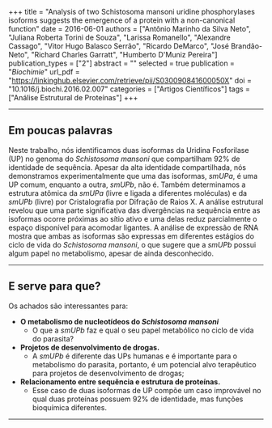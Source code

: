 +++
title = "Analysis of two Schistosoma mansoni uridine phosphorylases isoforms suggests the emergence of a protein with a non-canonical function"
date = 2016-06-01
authors = ["Antônio Marinho da Silva Neto", "Juliana Roberta Torini de Souza", "Larissa Romanello", "Alexandre Cassago", "Vitor Hugo Balasco Serrão", "Ricardo DeMarco", "José Brandão-Neto", "Richard Charles Garratt", "Humberto D'Muniz Pereira"]
publication_types = ["2"]
abstract = ""
selected = true
publication = "*Biochimie*"
url_pdf = "https://linkinghub.elsevier.com/retrieve/pii/S030090841600050X"
doi = "10.1016/j.biochi.2016.02.007"
categories = ["Artigos Científicos"]
tags = ["Análise Estrutural de Proteínas"]
+++

---

## Em poucas palavras

Neste trabalho, nós identificamos duas isoformas da Uridina Fosforilase (UP) no genoma do *Schistosoma mansoni* que compartilham 92% de identidade de sequência. Apesar da alta identidade compartilhada, nós demonstramos experimentalmente que uma das isoformas, *smUPa*, é uma UP comum, enquanto a outra, *smUPb*, não é. Também determinamos a estrutura atômica da *smUPa* (livre e ligada a diferentes moléculas) e da *smUPb* (livre) por Cristalografia por Difração de Raios X. A análise estrutural revelou que uma parte significativa das divergências na sequência entre as isoformas ocorre próximas ao sítio ativo e uma delas reduz parcialmente o espaço disponível para acomodar ligantes. A análise de expressão de RNA mostra que ambas as isoformas são expressas em diferentes estágios do ciclo de vida do *Schistosoma mansoni*, o que sugere que a *smUPb* possui algum papel no metabolismo, apesar de ainda desconhecido.

---

## E serve para que?

Os achados são interessantes para:

  * **O metabolismo de nucleotídeos do *Schistosoma mansoni***
    * O que a *smUPb* faz e qual o seu papel metabólico no ciclo de vida do parasita?
  * **Projetos de desenvolvimento de drogas.**
    * A *smUPb* é diferente das UPs humanas e é importante para o metabolismo do parasita, portanto, é um potencial alvo terapêutico para projetos de desenvolvimento de drogas;
  * **Relacionamento entre sequência e estrutura de proteínas.**
    * Esse caso de duas isoformas de UP compõe um caso improvável no qual duas proteínas possuem 92% de identidade, mas funções bioquímica diferentes.

---
